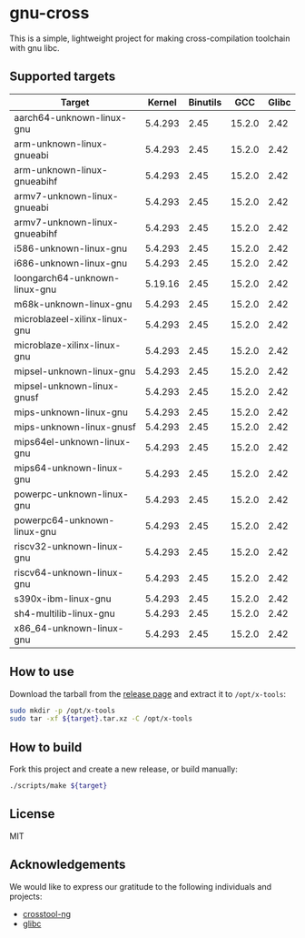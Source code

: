 # gnu-cross

This is a simple, lightweight project for making cross-compilation toolchain with gnu libc.

## Supported targets

| Target                        | Kernel  | Binutils | GCC    | Glibc |
|-------------------------------|---------|----------|--------|-------|
| aarch64-unknown-linux-gnu     | 5.4.293 | 2.45     | 15.2.0 | 2.42  |
| arm-unknown-linux-gnueabi     | 5.4.293 | 2.45     | 15.2.0 | 2.42  |
| arm-unknown-linux-gnueabihf   | 5.4.293 | 2.45     | 15.2.0 | 2.42  |
| armv7-unknown-linux-gnueabi   | 5.4.293 | 2.45     | 15.2.0 | 2.42  |
| armv7-unknown-linux-gnueabihf | 5.4.293 | 2.45     | 15.2.0 | 2.42  |
| i586-unknown-linux-gnu        | 5.4.293 | 2.45     | 15.2.0 | 2.42  |
| i686-unknown-linux-gnu        | 5.4.293 | 2.45     | 15.2.0 | 2.42  |
| loongarch64-unknown-linux-gnu | 5.19.16 | 2.45     | 15.2.0 | 2.42  |
| m68k-unknown-linux-gnu        | 5.4.293 | 2.45     | 15.2.0 | 2.42  |
| microblazeel-xilinx-linux-gnu | 5.4.293 | 2.45     | 15.2.0 | 2.42  |
| microblaze-xilinx-linux-gnu   | 5.4.293 | 2.45     | 15.2.0 | 2.42  |
| mipsel-unknown-linux-gnu      | 5.4.293 | 2.45     | 15.2.0 | 2.42  |
| mipsel-unknown-linux-gnusf    | 5.4.293 | 2.45     | 15.2.0 | 2.42  |
| mips-unknown-linux-gnu        | 5.4.293 | 2.45     | 15.2.0 | 2.42  |
| mips-unknown-linux-gnusf      | 5.4.293 | 2.45     | 15.2.0 | 2.42  |
| mips64el-unknown-linux-gnu    | 5.4.293 | 2.45     | 15.2.0 | 2.42  |
| mips64-unknown-linux-gnu      | 5.4.293 | 2.45     | 15.2.0 | 2.42  |
| powerpc-unknown-linux-gnu     | 5.4.293 | 2.45     | 15.2.0 | 2.42  |
| powerpc64-unknown-linux-gnu   | 5.4.293 | 2.45     | 15.2.0 | 2.42  |
| riscv32-unknown-linux-gnu     | 5.4.293 | 2.45     | 15.2.0 | 2.42  |
| riscv64-unknown-linux-gnu     | 5.4.293 | 2.45     | 15.2.0 | 2.42  |
| s390x-ibm-linux-gnu           | 5.4.293 | 2.45     | 15.2.0 | 2.42  |
| sh4-multilib-linux-gnu        | 5.4.293 | 2.45     | 15.2.0 | 2.42  |
| x86_64-unknown-linux-gnu      | 5.4.293 | 2.45     | 15.2.0 | 2.42  |

## How to use

Download the tarball from the [release page](https://github.com/cross-tools/gnu-cross/releases) and extract it to `/opt/x-tools`:

```sh
sudo mkdir -p /opt/x-tools
sudo tar -xf ${target}.tar.xz -C /opt/x-tools
```

## How to build

Fork this project and create a new release, or build manually:

```sh
./scripts/make ${target}
```

## License

MIT

## Acknowledgements

We would like to express our gratitude to the following individuals and projects:

- [crosstool-ng](https://github.com/crosstool-ng/crosstool-ng)
- [glibc](https://www.gnu.org/software/libc)
